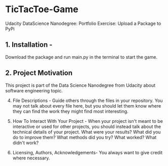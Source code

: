 # TicTacToe-Game
Udacity DataScience Nanodegree: Portfolio Exercise: Upload a Package to PyPi

## 1. Installation -
  Download the package and run main.py in the terminal to start the game.

## 2. Project Motivation
  This project is part of the Data Science Nanodegree from Udacity about software engineering topic.

4. File Descriptions - Guide others through the files in your repository. You may not talk about every file here, but you should let them know where they can find the work they might find most interesting.

5. How To Interact With Your Project - When your project isn't meant to be interactive or used for other projects, you should instead talk about the technical details of your project. What were your results? What did you do to improve them? What methods did you try? What worked? What didn't work?

6. Licensing, Authors, Acknowledgements- You always want to give credit where necessary. 

